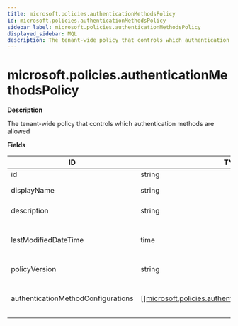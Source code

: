```yaml
---
title: microsoft.policies.authenticationMethodsPolicy
id: microsoft.policies.authenticationMethodsPolicy
sidebar_label: microsoft.policies.authenticationMethodsPolicy
displayed_sidebar: MQL
description: The tenant-wide policy that controls which authentication methods are allowed
---
```


# microsoft.policies.authenticationMethodsPolicy

**Description**

The tenant-wide policy that controls which authentication methods are allowed

**Fields**

| ID                                 | TYPE                                                                                                                      | DESCRIPTION                                        |
| ---------------------------------- | ------------------------------------------------------------------------------------------------------------------------- | -------------------------------------------------- |
| id                                 | string                                                                                                                    | Policy ID                                          |
| displayName                        | string                                                                                                                    | Policy display name                                |
| description                        | string                                                                                                                    | Policy description                                 |
| lastModifiedDateTime               | time                                                                                                                      | The date and time the policy was last modified     |
| policyVersion                      | string                                                                                                                    | The version of the policy                          |
| authenticationMethodConfigurations | &#91;&#93;[microsoft.policies.authenticationMethodConfiguration](microsoft.policies.authenticationmethodconfiguration.md) | Configurations for specific authentication methods |
